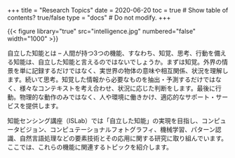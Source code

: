 +++ 
title = "Research Topics" 
date = 2020-06-20
toc = true # Show table of contents? true/false 
type = "docs" # Do not modify. 
+++

{{< figure library="true" src="intelligence.jpg" numbered="false" width="1000" >}}

自立した知能とは – 人間が持つ3つの機能、すなわち、知覚、思考、行動を備える知能は、自立した知能と言えるのではないでしょうか。まずは知覚。外界の情景を単に記録するだけではなく、実世界の物体の意味や相互関係、状況を理解します。続いて思考。知覚した情報から必要なものを抽出・予測するだけではなく、様々なコンテキストを考え合わせ、状況に応じた判断をします。最後に行動。物理的な動作のみではなく、人や環境に働きかけ、適応的なサポート・サービスを提供します。

知能センシング講座（ISLab）では「自立した知能」の実現を目指し、コンピュータビジョン、コンピュテーショナルフォトグラフィ、機械学習、パターン認識、自然言語処理などの要素技術とその応用に関する研究に取り組んでいます。ここでは、これらの機能に関連するトピックを紹介します。